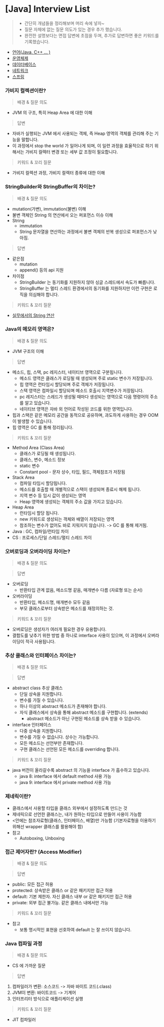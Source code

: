 ﻿# [Java] Interview List

> - 간단히 개념들을 정리해보며 머리 속에 넣자~
> - 질문 자체에 없는 질문 의도가 있는 경우 추가 했습니다.
> - 완전한 설명보다는 면접 답변에 초점을 두며, 추가로 답변하면 좋은 키워드를 기록했습니다.

- [언어(Java, C++ ... )](https://github.com/kim6394/Dev_BasicKnowledge/blob/master/Interview/README.md#언어)
- [운영체제](https://github.com/kim6394/Dev_BasicKnowledge/blob/master/Interview/README.md#운영체제)
- [데이터베이스](https://github.com/kim6394/Dev_BasicKnowledge/blob/master/Interview/README.md#데이터베이스)
- [네트워크](https://github.com/kim6394/Dev_BasicKnowledge/blob/master/Interview/README.md#네트워크)
- [스프링](https://github.com/kim6394/Dev_BasicKnowledge/blob/master/Interview/README.md#스프링)

### 가비지 컬렉션이란?

> 배경 & 질문 의도

- JVM 의 구조, 특히 Heap Area 에 대한 이해

> 답변

- 자바가 실행되는 JVM 에서 사용되는 객체, 즉 Heap 영역의 객체를 관리해 주는 기능을 말합니다.
- 이 과정에서 stop the world 가 일어나게 되며, 이 일련 과정을 효율적으로 하기 위해서는 가비지 컬렉터 변경 또는 세부 값 조정이 필요합니다.

> 키워드 & 꼬리 질문

- 가비지 컬렉션 과정, 가비지 컬렉터 종류에 대한 이해

### StringBuilder와 StringBuffer의 차이는?

> 배경 & 질문 의도

- mutation(가변), immutation(불변) 이해
- 불변 객체인 String 의 연산에서 오는 퍼포먼스 이슈 이해
- String
    - immutation
    - String 문자열을 연산하는 과정에서 불변 객체의 반복 생성으로 퍼포먼스가 낮아짐.

> 답변

- 같은점
    - mutation
    - append() 등의 api 지원
- 차이점
    - StringBuilder 는 동기화를 지원하지 않아 싱글 스레드에서 속도가 빠릅니다.
    - StringBuffer 는 멀티 스레드 환경에서의 동기화를 지원하지만 이런 구현은 로직을 의심해야 합니다.

> 키워드 & 꼬리 질문

- [실무에서의 String 연산](https://hyune-c.tistory.com/entry/String-%EC%9D%84-%EC%9E%98-%EC%8D%A8%EB%B3%B4%EC%9E%90)

### Java의 메모리 영역은?

> 배경 & 질문 의도

- JVM 구조의 이해

> 답변

- 메소드, 힙, 스택, pc 레지스터, 네이티브 영역으로 구분됩니다.
    - 메소드 영역은 클래스가 로딩될 때 생성되며 주로 static 변수가 저장됩니다.
    - 힙 영역은 런타임시 할당되며 주로 객체가 저장됩니다.
    - 스택 영역은 컴파일시 할당되며 메소드 호출시 지역변수가 저장됩니다.
    - pc 레지스터는 스레드가 생성될 때마다 생성되는 영역으로 다음 명령어의 주소를 알고 있습니다.
    - 네이티브 영역은 자바 외 언어로 작성된 코드를 위한 영역입니다.
- 힙과 스택은 같은 메모리 공간을 동적으로 공유하며, 과도하게 사용하는 경우 OOM 이 발생할 수 있습니다.
- 힙 영역은 GC 를 통해 정리됩니다.

> 키워드 & 꼬리 질문

- Method Area (Class Area)
    - 클래스가 로딩될 때 생성됩니다.
    - 클래스, 변수, 메소드 정보
    - static 변수
    - Constant pool - 문자 상수, 타입, 필드, 객체참조가 저장됨
- Stack Area
    - 컴파일 타임시 할당됩니다.
    - 메소드를 호출할 때 개별적으로 스택이 생성되며 종료시 해제 됩니다.
    - 지역 변수 등 임시 값이 생성되는 영역
    - Heap 영역에 생성되는 객체의 주소 값을 가지고 있습니다.
- Heap Area
    - 런타임시 할당 됩니다.
    - new 키워드로 생성되는 객체와 배열이 저장되는 영역
    - 참조하는 변수가 없어도 바로 지워지지 않습니다. -> GC 를 통해 제거됨.
- Java : GC, 컴파일/런타임 차이
- CS : 프로세스/단일 스레드/멀티 스레드 차이

### 오버로딩과 오버라이딩 차이는?

> 배경 & 질문 의도

> 답변

- 오버로딩
    - 반환타입 관계 없음, 메소드명 같음, 매개변수 다름 (자료형 또는 순서)
- 오버라이딩
    - 반환타입, 메소드명, 매개변수 모두 같음
    - 부모 클래스로부터 상속받은 메소드를 재정의하는 것.

> 키워드 & 꼬리 질문

- 오버로딩은 생성자가 여러개 필요한 경우 유용합니다.
- 결합도를 낮추기 위한 방법 중 하나로 interface 사용이 있으며, 이 과정에서 오버라이딩이 적극 사용됩니다.

### 추상 클래스와 인터페이스 차이는?

> 배경 & 질문 의도

> 답변

- abstract class 추상 클래스
    - 단일 상속을 지원합니다.
    - 변수를 가질 수 있습니다.
    - 하나 이상의 abstract 메소드가 존재해야 합니다.
    - 자식 클래스에서 상속을 통해 abstract 메소드를 구현합니다. (extends)
        - abstract 메소드가 아닌 구현된 메소드를 상속 받을 수 있습니다.
- interface 인터페이스
    - 다중 상속을 지원합니다.
    - 변수를 가질 수 없습니다. 상수는 가능합니다.
    - 모든 메소드는 선언부만 존재합니다.
    - 구현 클래스는 선언된 모든 메소드를 overriding 합니다.

> 키워드 & 꼬리 질문

- java 버전이 올라갈수록 abstract 의 기능을 interface 가 흡수하고 있습니다.
    - java 8: interface 에서 default method 사용 가능
    - java 9: interface 에서 private method 사용 가능

### 제네릭이란?

- 클래스에서 사용할 타입을 클래스 외부에서 설정하도록 만드는 것
- 제네릭으로 선언한 클래스는, 내가 원하는 타입으로 만들어 사용이 가능함
- <안에는 참조자료형(클래스, 인터페이스, 배열)만 가능함 (기본자료형을 이용하기 위해선 wrapper 클래스를 활용해야 함)
- 참고
    - Autoboxing, Unboxing

### 접근 제어자란? (Access Modifier)

> 배경 & 질문 의도

> 답변

- public: 모든 접근 허용
- protected: 상속받은 클래스 or 같은 패키지만 접근 허용
- default: 기본 제한자. 자신 클래스 내부 or 같은 패키지만 접근 허용
- private: 외부 접근 불가능. 같은 클래스 내에서만 가능

> 키워드 & 꼬리 질문

- 참고
    - 보통 명시적인 표현을 선호하여 default 는 잘 쓰이지 않습니다.

### Java 컴파일 과정

> 배경 & 질문 의도

- CS 에 가까운 질문

> 답변

1. 컴파일러가 변환: 소스코드 -> 자바 바이트 코드(.class)
2. JVM이 변환: 바이트코드 -> 기계어
3. 인터프리터 방식으로 애플리케이션 실행

> 키워드 & 꼬리 질문

- JIT 컴파일러
